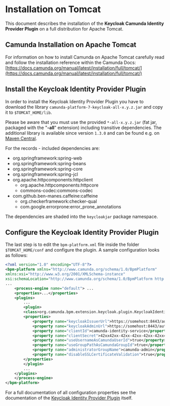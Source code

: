 # Installation on Tomcat
This document describes the installation of the **Keycloak Camunda Identity Provider Plugin** on a full distribution for Apache Tomcat.

## Camunda Installation on Apache Tomcat

For information on how to install Camunda on Apache Tomcat carefully read and follow the installation reference within the Camunda Docs: [https://docs.camunda.org/manual/latest/installation/full/tomcat/](https://docs.camunda.org/manual/latest/installation/full/tomcat/)

## Install the Keycloak Identity Provider Plugin

In order to install the Keycloak Identity Provider Plugin you have to download the library ``camunda-platform-7-keycloak-all-x.y.z.jar`` and copy it to ``$TOMCAT_HOME/lib``.

Please be aware that you must use the provided ``*-all-x.y.z.jar`` (fat jar, packaged with the "**-all**" extension) including transitive dependencies. The additional library is available since version ``1.3.0`` and can be found e.g. on [Maven Central](https://search.maven.org/search?q=g:org.camunda.bpm.extension%20AND%20a:camunda-platform-7-keycloak-all).

For the records - included dependencies are:

* org.springframework:spring-web
* org.springframework:spring-beans
* org.springframework:spring-core
* org.springframework:spring-jcl
* org.apache.httpcomponents:httpclient
	* org.apache.httpcomponents:httpcore
	* commons-codec:commons-codec
* com.github.ben-manes.caffeine:caffeine
	* org.checkerframework:checker-qual
	* com.google.errorprone:error_prone_annotations

The dependencies are shaded into the ``keycloakjar`` package namespace.

## Configure the Keycloak Identity Provider Plugin

The last step is to edit the ``bpm-platform.xml`` file inside the folder ``$TOMCAT_HOME/conf`` and configure the plugin. A sample configuration looks as follows:

```xml
<?xml version="1.0" encoding="UTF-8"?>
<bpm-platform xmlns="http://www.camunda.org/schema/1.0/BpmPlatform"
xmlns:xsi="http://www.w3.org/2001/XMLSchema-instance"
xsi:schemaLocation="http://www.camunda.org/schema/1.0/BpmPlatform http://www.camunda.org/schema/1.0/BpmPlatform ">
...
    <process-engine name="default"> ...
    <properties>...</properties>
    <plugins>
        ...
        <plugin>
        <class>org.camunda.bpm.extension.keycloak.plugin.KeycloakIdentityProviderPlugin</class>
        <properties>
            <property name="keycloakIssuerUrl">https://somehost:8443/auth/realms/camunda</property>
            <property name="keycloakAdminUrl">https://somehost:8443/auth/admin/realms/camunda</property>
            <property name="clientId">camunda-identity-service</property>
            <property name="clientSecret">42xx42xx-42xx-42xx-42xx-42xx42xx42xx</property>
            <property name="useUsernameAsCamundaUserId">true</property>
            <property name="useGroupPathAsCamundaGroupId">true</property>
            <property name="administratorGroupName">camunda-admin</property>
            <property name="disableSSLCertificateValidation">true</property>
        </properties>
        </plugin>
        ...
    </plugins>
    </process-engine>
</bpm-platform>
```

For a full documentation of all configuration properties see the documentation of the [Keycloak Identity Provider Plugin](https://github.com/camunda-community-hub/camunda-platform-7-keycloak) itself.
